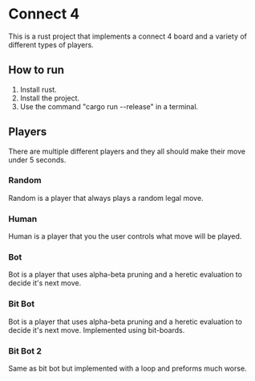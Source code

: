 # Connect 4
This is a rust project that implements a connect 4 board and a variety of different types of players.

## How to run
1. Install rust.
2. Install the project.
3. Use the command "cargo run --release" in a terminal.

## Players
There are multiple different players and they all should make their move under 5 seconds.

### Random 
Random is a player that always plays a random legal move.

### Human 
Human is a player that you the user controls what move will be played.

### Bot
Bot is a player that uses alpha-beta pruning and a heretic evaluation to decide it's next move.

### Bit Bot
Bot is a player that uses alpha-beta pruning and a heretic evaluation to decide it's next move. Implemented using bit-boards.

### Bit Bot 2
Same as bit bot but implemented with a loop and preforms much worse.